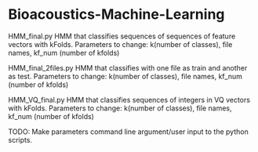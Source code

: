# Bioacoustics-Machine-Learning

HMM_final.py
HMM that classifies sequences of sequences of feature vectors with kFolds. 
Parameters to change: k(number of classes), file names, kf_num (number of kfolds)

HMM_final_2files.py
HMM that classifies with one file as train and another as test. 
Parameters to change: k(number of classes), file names, kf_num (number of kfolds)

HMM_VQ_final.py
HMM that classifies sequences of integers in VQ vectors with kFolds. 
Parameters to change: k(number of classes), file names, kf_num (number of kfolds)

TODO:
Make parameters command line argument/user input to the python scripts.
